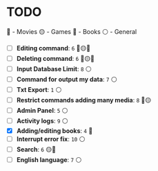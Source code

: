 # TODO

🔵 - Movies
🟡 - Games
🔴 - Books
⚪ - General

- [ ] **Editing command**: `6` 🔵🟡🔴
- [ ] **Deleting command**: `6` 🔵🟡🔴
- [ ] **Input Database Limit**: `8` ⚪
- [ ] **Command for output my data**: `7` ⚪
- [ ] **Txt Export**: `1` ⚪
- [ ] **Restrict commands adding many media**: `8` 🔵🟡
- [ ] **Admin Panel**: `5` ⚪
- [ ] **Activity logs**: `9` ⚪
- [x] **Adding/editing books**: `4` 🔴
- [ ] **Interrupt error fix**: `10` ⚪
- [ ] **Search**: `6` 🟡🔴
- [ ] **English language**: `7` ⚪
